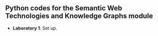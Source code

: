## Python codes for the Semantic Web Technologies and Knowledge Graphs module

- **Laboratory 1**: Set up.
